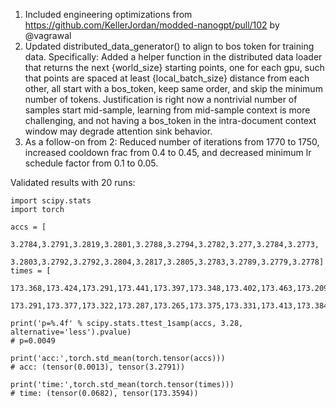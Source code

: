 1. Included engineering optimizations from https://github.com/KellerJordan/modded-nanogpt/pull/102 by @vagrawal
2. Updated distributed_data_generator() to align to bos token for training data. Specifically: Added a helper function in the distributed data loader that returns the next {world_size} starting points, one for each gpu, such that points are spaced at least {local_batch_size} distance from each other, all start with a bos_token, keep same order, and skip the minimum number of tokens. Justification is right now a nontrivial number of samples start mid-sample, learning from mid-sample context is more challenging, and not having a bos_token in the intra-document context window may degrade attention sink behavior.
3. As a follow-on from 2: Reduced number of iterations from 1770 to 1750, increased cooldown frac from 0.4 to 0.45, and decreased minimum lr schedule factor from 0.1 to 0.05.

Validated results with 20 runs:
```
import scipy.stats
import torch

accs = [
    3.2784,3.2791,3.2819,3.2801,3.2788,3.2794,3.2782,3.277,3.2784,3.2773,
    3.2803,3.2792,3.2792,3.2804,3.2817,3.2805,3.2783,3.2789,3.2779,3.2778]
times = [
    173.368,173.424,173.291,173.441,173.397,173.348,173.402,173.463,173.209,173.338,
    173.291,173.377,173.322,173.287,173.265,173.375,173.331,173.413,173.384,173.462]

print('p=%.4f' % scipy.stats.ttest_1samp(accs, 3.28, alternative='less').pvalue)
# p=0.0049

print('acc:',torch.std_mean(torch.tensor(accs)))
# acc: (tensor(0.0013), tensor(3.2791))

print('time:',torch.std_mean(torch.tensor(times)))
# time: (tensor(0.0682), tensor(173.3594))
```